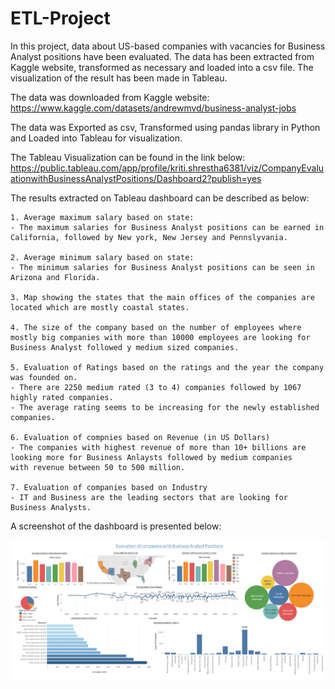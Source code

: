 # ETL-Project
In this project, data about US-based companies with vacancies for Business Analyst positions have been evaluated. The data has been extracted from Kaggle website, transformed as necessary and loaded into a csv file. The visualization of the result has been made in Tableau.

The data was downloaded from Kaggle website: https://www.kaggle.com/datasets/andrewmvd/business-analyst-jobs

The data was Exported as csv, Transformed using pandas library in Python and Loaded into Tableau for visualization. 

The Tableau Visualization can be found in the link below:
https://public.tableau.com/app/profile/kriti.shrestha6381/viz/CompanyEvaluationwithBusinessAnalystPositions/Dashboard2?publish=yes

The results extracted on Tableau dashboard can be described as below:

    1. Average maximum salary based on state: 
    - The maximum salaries for Business Analyst positions can be earned in California, followed by New york, New Jersey and Pennslyvania.

    2. Average minimum salary based on state:
    - The minimum salaries for Business Analyst positions can be seen in Arizona and Florida.

    3. Map showing the states that the main offices of the companies are located which are mostly coastal states.

    4. The size of the company based on the number of employees where mostly big companies with more than 10000 employees are looking for 
    Business Analyst followed y medium sized companies.

    5. Evaluation of Ratings based on the ratings and the year the company was founded on.
    - There are 2250 medium rated (3 to 4) companies followed by 1067 highly rated companies.
    - The average rating seems to be increasing for the newly established companies.

    6. Evaluation of compnies based on Revenue (in US Dollars)
    - The companies with highest revenue of more than 10+ billions are looking more for Business Anlaysts followed by medium companies 
    with revenue between 50 to 500 million.

    7. Evaluation of companies based on Industry
    - IT and Business are the leading sectors that are looking for Business Analysts.


A screenshot of the dashboard is presented below:

![image](/Business_Analyst_data_tableau.png)

